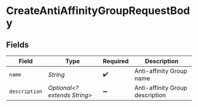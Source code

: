 # CreateAntiAffinityGroupRequestBody


## Fields

| Field                           | Type                            | Required                        | Description                     |
| ------------------------------- | ------------------------------- | ------------------------------- | ------------------------------- |
| `name`                          | *String*                        | :heavy_check_mark:              | Anti-affinity Group name        |
| `description`                   | *Optional<? extends String>*    | :heavy_minus_sign:              | Anti-affinity Group description |
